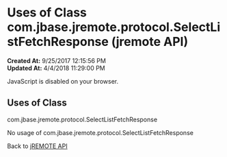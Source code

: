 # Uses of Class com.jbase.jremote.protocol.SelectListFetchResponse (jremote API)

**Created At:** 9/25/2017 12:15:56 PM  
**Updated At:** 4/4/2018 11:29:00 PM  

<script type="text/javascript"><!--
    try {
        if (location.href.indexOf('is-external=true') == -1) {
            parent.document.title="Uses of Class com.jbase.jremote.protocol.SelectListFetchResponse (jremote   API)";
        }
    }
    catch(err) {
    }
//--></script><noscript><div>JavaScript is disabled on your browser.</div></noscript><!-- ========= START OF TOP NAVBAR ======= -->
<!--   -->

<script type="text/javascript"><!--
  allClassesLink = document.getElementById("allclasses_navbar_top");
  if(window==top) {
    allClassesLink.style.display = "block";
  }
  else {
    allClassesLink.style.display = "none";
  }
  //--></script>
<!--   -->
<!-- ========= END OF TOP NAVBAR ========= -->
## Uses of Class
com.jbase.jremote.protocol.SelectListFetchResponse

No usage of com.jbase.jremote.protocol.SelectListFetchResponse
<!-- ======= START OF BOTTOM NAVBAR ====== -->
<!--   -->


Back to [jREMOTE API](com_jbase_jremote_package-summary)


